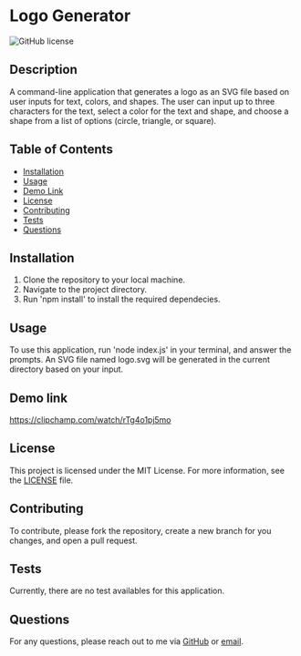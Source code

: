 # Logo Generator
![GitHub license](https://img.shields.io/badge/license-MIT-blue.svg)

## Description

A command-line application that generates a logo as an SVG file based on user inputs for text, colors, and shapes. The user can input up to three characters for the text, select a color for the text and shape, and choose a shape from a list of options (circle, triangle, or square).

## Table of Contents

- [Installation](#installation)
- [Usage](#usage)
- [Demo Link](#demo)
- [License](#license)
- [Contributing](#contributing)
- [Tests](#tests)
- [Questions](#questions)

## Installation

1. Clone the repository to your local machine. 
2. Navigate to the project directory. 
3. Run 'npm install' to install the required dependecies. 

## Usage

To use this application, run 'node index.js' in your terminal, and answer the prompts. An SVG file named logo.svg will be generated in the current directory based on your input.

## Demo link
https://clipchamp.com/watch/rTg4o1pj5mo

## License

This project is licensed under the MIT License. For more information, see the [LICENSE](https://opensource.org/licenses/MIT) file.


## Contributing

To contribute, please fork the repository, create a new branch for you changes, and open a pull request.

## Tests

Currently, there are no test availables for this application. 

## Questions

For any questions, please reach out to me via [GitHub](https://github.com/JoelCupeles) or [email](mailto:myemail@gmail.com).

